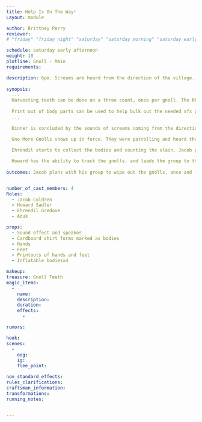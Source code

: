 ```yaml
---
title: Help Is On The Way! 
Layout: module

author: Brittney Perry
reviewer: 
# "friday" "friday night" "saturday" "saturday morning" "saturday early afternoon" "saturday early evening" "saturday night" "reaction" "tavern setup" "townsfolk" "randoms"

schedule: saturday early afternoon
weight: 10
plotline: Gnoll - Main
requirements: 

description: 6pm. Screams are heard from the direction of the village. Gno More Gnolls races into town.
 
synopsis:
  ...
  Harvesting teeth can be done on a three count, once per gnoll. The NPC will give one tooth per spawn. If the NPC doesn't have any teeth to give out, they can say 'Failed, Broken.'
  
  Print out of body parts can be used to help bulk out the needed sfx props.
  ...     
  
  Dinner is concluded by the sounds of screams coming from the direction of the village (One minute sound effect). When the source is investigated, there are bodies and parts everywhere. No one was spared. Nothing was consumed, and the slaughter looks like what would happen if a mink got into a hen house, or a dog in a chicken pasture (meaning they had fun). There are no more gnolls left in the area when the group arrives.
  
  Gno More Gnolls shows up in force. They were patrolling and heard the screaming.

  Ehrendil starts to collect the bodies and counting the slain. Jacob plans with his group, and includes the adventurers in his hunting plans. Howard and Azuk are with whatever Jacob wants to do.

  Howard has the ability to track the gnolls, and leads the group to the gnolls in 'Fight The Good Fight'  
   
outcomes: Jacob plans with his group to wipe out the gnolls, once and for all.


number_of_cast_members: 4 
Roles: 
  - Jacob Coldren
  - Howard Sadler
  - Ehrendil Gredove
  - Azuk

props: 
  - Sound effect and speaker
  - Cardboard shirt forms marked as bodies
  - Hands
  - Feet
  - Printouts of hands and feet
  - Inflatable bodiesx4

makeup: 
treasure: Gnoll Teeth
magic_items:
  - 
    name: 
    description:  
    duration: 
    effects: 
      - 

rumors: 

hook: 
scenes: 
  - 
    oog: 
    ig: 
    flee_point: 

non_standard_effects: 
rules_clarifications: 
craftsman_information: 
transformations: 
running_notes: 


---
```


